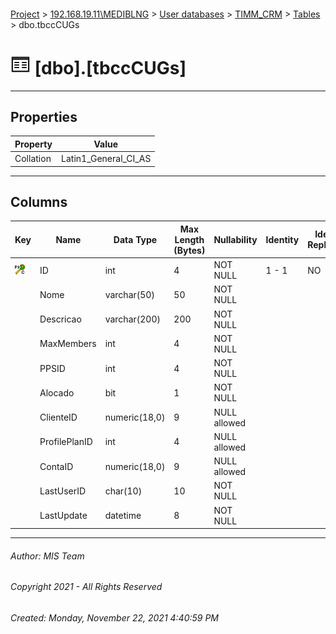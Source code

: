 #### 

[Project](../../../../index.md) > [192.168.19.11\\MEDIBLNG](../../../index.md) > [User databases](../../index.md) > [TIMM_CRM](../index.md) > [Tables](Tables.md) > dbo.tbccCUGs

# ![Tables](../../../../Images/Table32.png) [dbo].[tbccCUGs]

---

## <a name="#properties"></a>Properties

| Property | Value |
|---|---|
| Collation | Latin1_General_CI_AS |


---

## <a name="#columns"></a>Columns

| Key | Name | Data Type | Max Length (Bytes) | Nullability | Identity | Identity Replication |
|---|---|---|---|---|---|---|
| [![Cluster Primary Key PK_tbccCUGs: ID](../../../../Images/pkcluster.png)](#indexes) | ID | int | 4 | NOT NULL | 1 - 1 | NO |
|  | Nome | varchar(50) | 50 | NOT NULL |  |  |
|  | Descricao | varchar(200) | 200 | NOT NULL |  |  |
|  | MaxMembers | int | 4 | NOT NULL |  |  |
|  | PPSID | int | 4 | NOT NULL |  |  |
|  | Alocado | bit | 1 | NOT NULL |  |  |
|  | ClienteID | numeric(18,0) | 9 | NULL allowed |  |  |
|  | ProfilePlanID | int | 4 | NULL allowed |  |  |
|  | ContaID | numeric(18,0) | 9 | NULL allowed |  |  |
|  | LastUserID | char(10) | 10 | NOT NULL |  |  |
|  | LastUpdate | datetime | 8 | NOT NULL |  |  |


---

###### Author:  MIS Team

###### Copyright 2021 - All Rights Reserved

###### Created: Monday, November 22, 2021 4:40:59 PM

